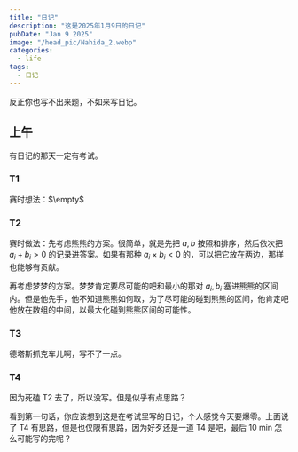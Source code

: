 ```yaml
---
title: "日记"
description: "这是2025年1月9日的日记"
pubDate: "Jan 9 2025"
image: "/head_pic/Nahida_2.webp"
categories:
  - life
tags:
  - 日记
---
```


反正你也写不出来题，不如来写日记。

## 上午

有日记的那天一定有考试。

### T1

赛时想法：$\empty$

### T2

赛时做法：先考虑熊熊的方案。很简单，就是先把 $a,b$ 按照和排序，然后依次把 $a_{i} + b_{i} > 0$ 的记录进答案。如果有那种 $a_{i} \times b_{i} < 0$ 的，可以把它放在两边，那样也能够有贡献。

再考虑梦梦的方案。梦梦肯定要尽可能的吧和最小的那对 $a_{i},b_{i}$ 塞进熊熊的区间内。但是他先手，他不知道熊熊如何取，为了尽可能的碰到熊熊的区间，他肯定吧他放在数组的中间，以最大化碰到熊熊区间的可能性。

### T3

德塔斯抓克车儿啊，写不了一点。

### T4

因为死磕 T2 去了，所以没写。但是似乎有点思路？

看到第一句话，你应该想到这是在考试里写的日记，个人感觉今天要爆零。上面说了 T4 有思路，但是也仅限有思路，因为好歹还是一道 T4 是吧，最后 $10$ min 怎么可能写的完呢？